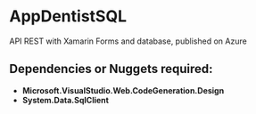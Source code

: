 # AppDentistSQL
API REST with Xamarin Forms and database, published on Azure

## Dependencies or Nuggets required:
- **Microsoft.VisualStudio.Web.CodeGeneration.Design**
- **System.Data.SqlClient**

